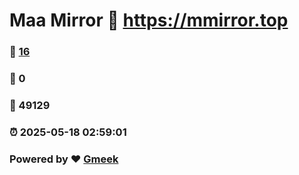 # Maa Mirror :link: https://mmirror.top 
### :page_facing_up: [16](https://mmirror.top/tag.html) 
### :speech_balloon: 0 
### :hibiscus: 49129 
### :alarm_clock: 2025-05-18 02:59:01 
### Powered by :heart: [Gmeek](https://github.com/Meekdai/Gmeek)
